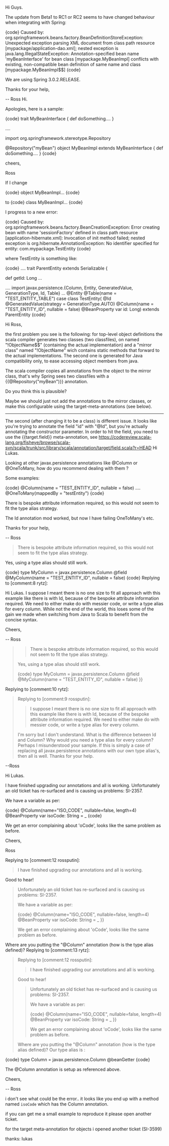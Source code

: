Hi Guys. 
 
The update from Beta1 to RC1 or RC2 seems to have changed behaviour when integrating with Spring: 
 

{code}
Caused by: org.springframework.beans.factory.BeanDefinitionStoreException: 
Unexpected exception parsing XML document from class path resource 
[mypackage/application-dao.xml]; nested exception is 
java.lang.IllegalStateException: Annotation-specified bean name 
'myBeanInterface' for bean class [mypackage.MyBeanImpl] conflicts with 
existing, non-compatible bean definition of same name and class 
[mypackage.MyBeanImpl$$]
{code}

We are using Spring 3.0.2.RELEASE.
 
 
Thanks for your help, 
 
 -- Ross 
Hi.

Apologies, here is a sample:

{code}
trait MyBeanInterface {
  def doSomething....
}

....

import org.springframework.stereotype.Repository

@Repository("myBean")
object MyBeanImpl extends MyBeanInterface {
  def doSomething....
}
{code}

cheers,

Ross

If I change 

{code}
object MyBeanImpl...
{code}

to 
{code}
class MyBeanImpl...
{code}

I progress to a new error:

{code}
Caused by: org.springframework.beans.factory.BeanCreationException: Error creating bean with name 'sessionFactory' 
defined in class path resource [application-hibernate.xml]: Invocation of init method failed; 
nested exception is org.hibernate.AnnotationException: No identifier specified for entity: com.mypackage.TestEntity
{code}

where TestEntity is something like:

{code}
....
trait ParentEntity extends Serializable {
  
  
  def getId: Long
...


....
import javax.persistence.{Column, Entity, GeneratedValue, GenerationType, Id, Table}
...
@Entity
@Table(name = "TEST_ENTITY_TABLE")
case class TestEntity(
        @Id @GeneratedValue(strategy = GenerationType.AUTO)
        @Column(name = "TEST_ENTITY_ID", nullable = false)
        @BeanProperty var id: Long) extends ParentEntity
{code}




Hi Ross,

the first problem you see is the following: for top-level object definitions the scala compiler generates two classes (two classfiles), on named "!ObjectName$$" (containing the actual implementation) and a "mirror class" named "!ObjectName" wich contains static methods that forward to the actual implementations. The second one is generated for Java compatibility only, to ease accessing object members from java.

The scala compiler copies all annotations from the object to the mirror class, that's why Spring sees two classfiles with a {{@Repository("myBean")}} annotation. 

Do you think this is plausible?

Maybe we should just not add the annotations to the mirror classes, or make this configurable using the target-meta-annotations (see below).


----


The second (after changing it to be a class) is different issue. It looks like you're trying to annotate the field "id" with "@Id", but you're actually annotating the constructor parameter. In order to hit the field, you need to use the {{target.field}} meta-annotation, see https://codereview.scala-lang.org/fisheye/browse/scala-svn/scala/trunk/src/library/scala/annotation/target/field.scala?r=HEAD
Hi Lukas.

Looking at other javax.persistence annotations like @Column or @OneToMany, how do you recommend dealing with them ? 

Some examples:

{code}
@Column(name = "TEST_ENTITY_ID", nullable = false)
....
@OneToMany(mappedBy = "testEntity")
{code}

There is bespoke attribute information required, so this would not seem to fit the type alias strategy.

The Id annotation mod worked, but now I have failing OneToMany's etc.

Thanks for your help,

 -- Ross

> There is bespoke attribute information required, so this would not seem to fit the type alias strategy.

Yes, using a type alias should still work.

{code}
type MyColumn = javax.persistence.Column @field
@MyColumn(name = "TEST_ENTITY_ID", nullable = false)
{code}
Replying to [comment:8 rytz]:

Hi Lukas.  I suppose I meant there is no one size to fit all approach with this example like there is with Id, because of the bespoke attribute information required.  We need to either make do with messier code, or write a type alias for every column.  While not the end of the world, this loses some of the gain we made when switching from Java to Scala to benefit from the concise syntax.

Cheers,

 -- Ross

> > There is bespoke attribute information required, so this would not seem to fit the type alias strategy.
> 
> Yes, using a type alias should still work.
> 
> {code}
> type MyColumn = javax.persistence.Column @field
> @MyColumn(name = "TEST_ENTITY_ID", nullable = false)
> }}

Replying to [comment:10 rytz]:
> Replying to [comment:9 rossputin]:
> > I suppose I meant there is no one size to fit all approach with this example like there is with Id, because of the bespoke attribute information required.  We need to either make do with messier code, or write a type alias for every column. 
> 
> I'm sorry but I don't understand. What is the difference between Id and Column? Why would you need a type alias for every column?
Perhaps I misunderstood your sample.  If this is simply a case of replacing all javax.persistence annotations with our own type alias's, then all is well.  Thanks for your help.

 --Ross

Hi Lukas.

I have finished upgrading our annotations and all is working.  Unfortunately an old ticket has re-surfaced and is causing us problems: SI-2357.

We have a variable as per:

{code}
@Column(name="ISO_CODE", nullable=false, length=4)
@BeanProperty var isoCode: String = _
{code}

We get an error complaining about 'oCode', looks like the same problem as before.

Cheers,

Ross

Replying to [comment:12 rossputin]:
> I have finished upgrading our annotations and all is working.

Good to hear!

>  Unfortunately an old ticket has re-surfaced and is causing us problems: SI-2357.
> 
> We have a variable as per:
> 
> {code}
> @Column(name="ISO_CODE", nullable=false, length=4)
> @BeanProperty var isoCode: String = _
> }}
> 
> We get an error complaining about 'oCode', looks like the same problem as before.

Where are you putting the "@Column" annotation (how is the type alias defined)?
Replying to [comment:13 rytz]:
> Replying to [comment:12 rossputin]:
> > I have finished upgrading our annotations and all is working.
> 
> Good to hear!
> 
> >  Unfortunately an old ticket has re-surfaced and is causing us problems: SI-2357.
> > 
> > We have a variable as per:
> > 
> > {code}
> > @Column(name="ISO_CODE", nullable=false, length=4)
> > @BeanProperty var isoCode: String = _
> > }}
> > 
> > We get an error complaining about 'oCode', looks like the same problem as before.
> 
> Where are you putting the "@Column" annotation (how is the type alias defined)?
Our type alias is :

{code}
type Column = javax.persistence.Column @beanGetter
{code}

The @Column annotation is setup as referenced above.

Cheers,

 -- Ross



i don't see what could be the error.. 
it looks like you end up with a method named `isoCode` which has the Column annotation.

if you can get me a small example to reproduce it please open another ticket.

for the target meta-annotation for objects i opened another ticket (SI-3599)

thanks: lukas
